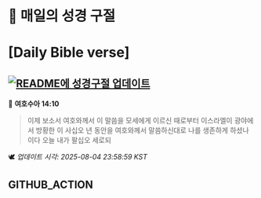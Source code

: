 # 🙏 매일의 성경 구절
# [Daily Bible verse]
## [![README에 성경구절 업데이트](https://github.com/DONGSUKA/first_test/actions/workflows/update-readme-bible.yml/badge.svg)](https://github.com/DONGSUKA/first_test/actions/workflows/update-readme-bible.yml)
<!-- START_BIBLE_VERSE -->
📖 **여호수아 14:10**
> 이제 보소서 여호와께서 이 말씀을 모세에게 이르신 때로부터 이스라엘이 광야에서 방황한 이 사십오 년 동안을 여호와께서 말씀하신대로 나를 생존하게 하셨나이다 오늘 내가 팔십오 세로되

🕊️ _업데이트 시각: 2025-08-04 23:58:59 KST_
  <!-- END_BIBLE_VERSE -->
## GITHUB_ACTION
